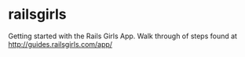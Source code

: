railsgirls
==========

Getting started with the Rails Girls App.  Walk through of steps found at http://guides.railsgirls.com/app/
